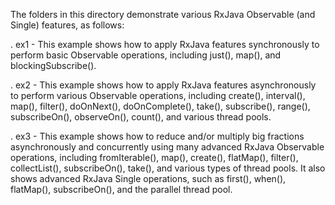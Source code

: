 The folders in this directory demonstrate various RxJava Observable
(and Single) features, as follows:

. ex1 - This example shows how to apply RxJava features synchronously
        to perform basic Observable operations, including just(),
        map(), and blockingSubscribe().

. ex2 - This example shows how to apply RxJava features asynchronously
        to perform various Observable operations, including create(),
        interval(), map(), filter(), doOnNext(), doOnComplete(),
        take(), subscribe(), range(), subscribeOn(), observeOn(),
        count(), and various thread pools.

. ex3 - This example shows how to reduce and/or multiply big fractions
        asynchronously and concurrently using many advanced RxJava
        Observable operations, including fromIterable(), map(),
        create(), flatMap(), filter(), collectList(), subscribeOn(),
        take(), and various types of thread pools.  It also shows
        advanced RxJava Single operations, such as first(), when(),
        flatMap(), subscribeOn(), and the parallel thread pool.

